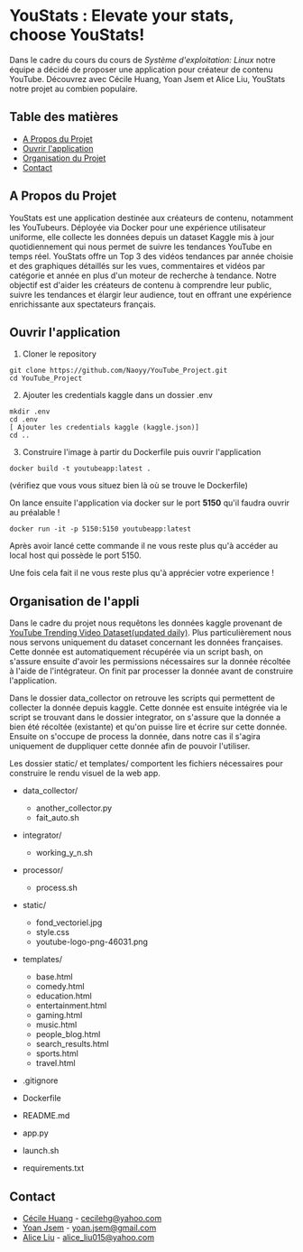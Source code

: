 # YouStats : Elevate your stats, choose YouStats!

Dans le cadre du cours du cours de *Système d'exploitation: Linux* notre équipe a décidé de proposer une application pour créateur de contenu YouTube. Découvrez avec Cécile Huang, Yoan Jsem et Alice Liu, YouStats notre projet au combien populaire.

## Table des matières

* [A Propos du Projet](#a-propos-du-projet)
* [Ouvrir l'application](#ouvrir-l-application)
* [Organisation du Projet](#organisation-du-projet)
* [Contact](#contact)

## A Propos du Projet
YouStats est une application destinée aux créateurs de contenu, notamment les YouTubeurs. Déployée via Docker pour une expérience utilisateur uniforme, elle collecte les données depuis un dataset Kaggle mis à jour quotidiennement qui nous permet de suivre les tendances YouTube en temps réel. YouStats offre un Top 3 des vidéos tendances par année choisie et des graphiques détaillés sur les vues, commentaires et vidéos par catégorie et année en plus d'un moteur de recherche à tendance. Notre objectif est d'aider les créateurs de contenu à comprendre leur public, suivre les tendances et élargir leur audience, tout en offrant une expérience enrichissante aux spectateurs français.

<a name="a-propos-du-projet"></a>

## Ouvrir l'application
1. Cloner le repository
```
git clone https://github.com/Naoyy/YouTube_Project.git
cd YouTube_Project
```

2. Ajouter les credentials kaggle dans un dossier .env

```
mkdir .env
cd .env
[ Ajouter les credentials kaggle (kaggle.json)]
cd ..
```

3. Construire l'image à partir du Dockerfile puis ouvrir l'application
```
docker build -t youtubeapp:latest .
```
(vérifiez que vous vous situez bien là où se trouve le Dockerfile)

On lance ensuite l'application via docker sur le port **5150** qu'il faudra ouvrir au préalable !
```
docker run -it -p 5150:5150 youtubeapp:latest
```

Après avoir lancé cette commande il ne vous reste plus qu'à accéder au local host qui possède le port 5150.

Une fois cela fait il ne vous reste plus qu'à apprécier votre experience !
<a name="ouvrir-l-application"></a>

## Organisation de l'appli

Dans le cadre du projet nous requêtons les données kaggle provenant de [YouTube Trending Video Dataset(updated daily)](https://www.kaggle.com/datasets/rsrishav/youtube-trending-video-dataset). Plus particulièrement nous nous servons uniquement du dataset concernant les données françaises. Cette donnée est automatiquement récupérée via un script bash, on s'assure ensuite d'avoir les permissions nécessaires sur la donnée récoltée à l'aide de l'intégrateur. On finit par processer la donnée avant de construire l'application.

Dans le dossier data_collector on retrouve les scripts qui permettent de collecter la donnée depuis kaggle. Cette donnée est ensuite intégrée via le script se trouvant dans le dossier integrator, on s'assure que la donnée a bien été récoltée (existante) et qu'on puisse lire et écrire sur cette donnée. Ensuite on s'occupe de process la donnée, dans notre cas il s'agira uniquement de duppliquer cette donnée afin de pouvoir l'utiliser. 

Les dossier static/ et templates/ comportent les fichiers nécessaires pour construire le rendu visuel de la web app.

- data_collector/
    - another_collector.py
    - fait_auto.sh

- integrator/
    - working_y_n.sh

- processor/
    - process.sh

- static/
    - fond_vectoriel.jpg
    - style.css
    - youtube-logo-png-46031.png

- templates/
    - base.html
    - comedy.html
    - education.html
    - entertainment.html
    - gaming.html
    - music.html
    - people_blog.html
    - search_results.html
    - sports.html
    - travel.html

- .gitignore
- Dockerfile
- README.md
- app.py
- launch.sh
- requirements.txt

<a name="organisation-du-projet"></a>

## Contact

- [Cécile Huang](https://github.com/hg-cecile) - cecilehg@yahoo.com
- [Yoan Jsem](https://github.com/Naoyy) - yoan.jsem@gmail.com
- [Alice Liu](https://github.com/alice-l1) - alice_liu015@yahoo.com
<a name="contact"></a>